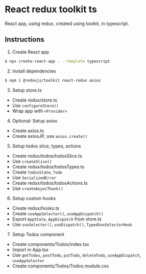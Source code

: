 # React redux toolkit ts

React app, using redux, created using toolkit, in typescript.

## Instructions

1. Create React app

```bash
$ npx create-react-app . --template typescript
```

2. Install dependencies

```bash
$ npm i @reduxjs/toolkit react-redux axios
```

3. Setup store.ts

- Create redux/store.ts
- Use `configureStore()`
- Wrap app with `<Provider>`

4. Optional: Setup axios

- Create axios.ts
- Create axiosJP, use `axios.create()`

5. Setup todos slice, types, actions

- Create redux/todos/todosSlice.ts
- Use `createSlice()`
- Create redux/todos/todosTypes.ts
- Create `TodosState`, `Todo`
- Use `SerializedError`
- Create redux/todos/todosActions.ts
- Use `createAsyncThunk()`

6. Setup custom hooks

- Create redux/hooks.ts
- Create `useAppSelector()`, `useAppDispatch()`
- Export `AppState`, `AppDispatch` from store.ts
- Use `useSelector()`, `useDispatch()`, `TypedUseSelectorHook`

7. Setup Todos component

- Create components/Todos/index.tsx
- Import in App.tsx
- Use `getTodos`, `postTodo`, `putTodo`, `deleteTodo`, `useAppDispatch`, `useAppSelector`
- Create components/Todos/Todos.module.css
